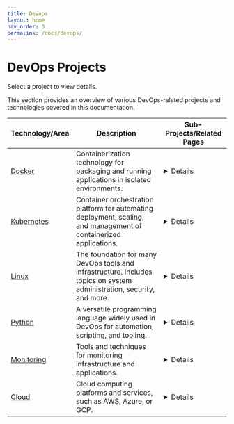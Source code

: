 ```yaml
---
title: Devops
layout: home
nav_order: 3
permalink: /docs/devops/
---
```


# DevOps Projects

Select a project to view details.

<!-- - [Docker](/docs/devops/docker)
- [Kubernetes](/docs/devops/kubernetes)
- [Linux](/docs/devops/Linux)
- [Python](/docs/devops/python)
- [Monitoring](/docs/devops/monitoring)
- [Cloud](/docs/devops/Cloud) -->

This section provides an overview of various DevOps-related projects and technologies covered in this documentation.

<!-- | Technology/Area | Description                                                                                             | Sub-Projects/Related Pages                                                                                                                                                                                                                                                           |
|-------------------|---------------------------------------------------------------------------------------------------------|--------------------------------------------------------------------------------------------------------------------------------------------------------------------------------------------------------------------------------------------------------------------------------------|
| [Docker](/docs/devops/docker) | Containerization technology for packaging and running applications in isolated environments. | [Netbird VPN Server](/docs/devops/docker/Netbird/)<br>[Traefik Setup with Docker](/docs/devops/docker/traefik/)<br>[Uptime Kuma Monitoring](/docs/devops/docker/uptime-kuma/)<br>[Atlasian](/docs/devops/docker/Atlasian/)<br>[Authentik](/docs/devops/docker/Authentik/)<br>[hashicorp-vault](/docs/devops/docker/hashicorp-vault/)<br>[Wazuh](/docs/devops/docker/Wazuh/)<br>[keycloak](/docs/devops/docker/keycloak/) |
| [Kubernetes](/docs/devops/kubernetes) | Container orchestration platform for automating deployment, scaling, and management of containerized applications. | [Velaro](/docs/devops/kubernetes/velaro/)<br>[Traefik](/docs/devops/kubernetes/Traefik/)<br>[Cert-manager](/docs/devops/kubernetes/Cert-manager/)<br>[coredns-custom-domains](/docs/devops/kubernetes/coredns-custom-domains/)<br>[debug-containers](/docs/devops/kubernetes/debug-containers/)<br>[Grafana-password-reset](/docs/devops/kubernetes/Grafana-password-reset/) |
| [Linux](/docs/devops/Linux) | The foundation for many DevOps tools and infrastructure. Includes topics on system administration, security, and more. | [Wazuh](/docs/devops/Linux/SIEM-And-XDR/wazuh-introduction/)<br>[Wazuh Indexer Setup](/docs/devops/Linux/SIEM-And-XDR/wazuh-indexer-setup/)<br>[Wazuh Server Setup](/docs/devops/Linux/SIEM-And-XDR/wazuh-server-setup/)<br>[Wazuh Dashboard Setup](/docs/devops/Linux/SIEM-And-XDR/wazuh-dashboard-setup/)<br>[FIM](/docs/devops/Linux/SIEM-And-XDR/FIM/)<br>[Malware Detection and Deletion with Slack Integration](/docs/devops/Linux/SIEM-And-XDR/malware-detection-and-deletion-and-slack-intergarion/)<br>[Wazuh SSO Using Keycloak](/docs/devops/Linux/SIEM-And-XDR/wazuh-sso-using-keycloak/)<br>[Monitor Docker Environment Using Wazuh](/docs/devops/Linux/SIEM-And-XDR/wazuh-to-monitor-docker/)<br>[Monitoring Container Runtime Using Wazuh](/docs/devops/Linux/SIEM-And-XDR/wazuh-monitoring-container-runtime/) |
| [Python](/docs/devops/python) | A versatile programming language widely used in DevOps for automation, scripting, and tooling. | [Netbird Python Utility](/docs/devops/python/netbird-python-utility/)<br>[Docker Container Memory/CPU Monitoring](/docs/devops/python/docker-container-memory-cpu-monitoring/)<br>[Docker Container Monitoring Script](/docs/devops/python/docker-container-monitoring-script/) |
| [Monitoring](/docs/devops/monitoring) | Tools and techniques for monitoring infrastructure and applications. | [Overview of Apache HertzBeat](/docs/devops/monitoring/Apache-HertzBeat/)<br>[Apache HertzBeat Docker Deployment](/docs/devops/monitoring/Apache-HertzBeat-docker/)<br>[Apache HertzBeat Docker Compose Deployment](/docs/devops/monitoring/Apache-HertzBeat-docker-compose/) |
| [Cloud](/docs/devops/Cloud) | Cloud computing platforms and services, such as AWS, Azure, or GCP. | [Terraform State File Locking](/docs/devops/Cloud/tf-state-locking/) | -->


<!-- | Technology/Area | Description                                                                                             | Sub-Projects/Related Pages                                                                                                                                                                                                                                                           |
|-------------------|---------------------------------------------------------------------------------------------------------|--------------------------------------------------------------------------------------------------------------------------------------------------------------------------------------------------------------------------------------------------------------------------------------|
| [Docker](/docs/devops/docker) | Containerization technology for packaging and running applications in isolated environments. | <details>[Netbird VPN Server](/docs/devops/docker/Netbird/)<br>[Traefik Setup with Docker](/docs/devops/docker/traefik/)<br>[Uptime Kuma Monitoring](/docs/devops/docker/uptime-kuma/)<br>[Atlasian](/docs/devops/docker/Atlasian/)<br>[Authentik](/docs/devops/docker/Authentik/)<br>[hashicorp-vault](/docs/devops/docker/hashicorp-vault/)<br>[Wazuh](/docs/devops/docker/Wazuh/)<br>[keycloak](/docs/devops/docker/keycloak/)</details> |
| [Kubernetes](/docs/devops/kubernetes) | Container orchestration platform for automating deployment, scaling, and management of containerized applications. | <details>[Velaro](/docs/devops/kubernetes/velaro/)<br>[Traefik](/docs/devops/kubernetes/Traefik/)<br>[Cert-manager](/docs/devops/kubernetes/Cert-manager/)<br>[coredns-custom-domains](/docs/devops/kubernetes/coredns-custom-domains/)<br>[debug-containers](/docs/devops/kubernetes/debug-containers/)<br>[Grafana-password-reset](/docs/devops/kubernetes/Grafana-password-reset/)</details> |
| [Linux](/docs/devops/Linux) | The foundation for many DevOps tools and infrastructure. Includes topics on system administration, security, and more. | <details>[Wazuh](/docs/devops/Linux/SIEM-And-XDR/wazuh-introduction/)<br>[Wazuh Indexer Setup](/docs/devops/Linux/SIEM-And-XDR/wazuh-indexer-setup/)<br>[Wazuh Server Setup](/docs/devops/Linux/SIEM-And-XDR/wazuh-server-setup/)<br>[Wazuh Dashboard Setup](/docs/devops/Linux/SIEM-And-XDR/wazuh-dashboard-setup/)<br>[FIM](/docs/devops/Linux/SIEM-And-XDR/FIM/)<br>[Malware Detection and Deletion with Slack Integration](/docs/devops/Linux/SIEM-And-XDR/malware-detection-and-deletion-and-slack-intergarion/)<br>[Wazuh SSO Using Keycloak](/docs/devops/Linux/SIEM-And-XDR/wazuh-sso-using-keycloak/)<br>[Monitor Docker Environment Using Wazuh](/docs/devops/Linux/SIEM-And-XDR/wazuh-to-monitor-docker/)<br>[Monitoring Container Runtime Using Wazuh](/docs/devops/Linux/SIEM-And-XDR/wazuh-monitoring-container-runtime/)</details> |
| [Python](/docs/devops/python) | A versatile programming language widely used in DevOps for automation, scripting, and tooling. | <details>[Netbird Python Utility](/docs/devops/python/netbird-python-utility/)<br>[Docker Container Memory/CPU Monitoring](/docs/devops/python/docker-container-memory-cpu-monitoring/)<br>[Docker Container Monitoring Script](/docs/devops/python/docker-container-monitoring-script/)</details> |
| [Monitoring](/docs/devops/monitoring) | Tools and techniques for monitoring infrastructure and applications. | <details>[Overview of Apache HertzBeat](/docs/devops/monitoring/Apache-HertzBeat/)<br>[Apache HertzBeat Docker Deployment](/docs/devops/monitoring/Apache-HertzBeat-docker/)<br>[Apache HertzBeat Docker Compose Deployment](/docs/devops/monitoring/Apache-HertzBeat-docker-compose/)</details> |
| [Cloud](/docs/devops/Cloud) | Cloud computing platforms and services, such as AWS, Azure, or GCP. | <details>[Terraform State File Locking](/docs/devops/Cloud/tf-state-locking/)</details> | -->




<!-- | Technology/Area | Description                                                                                             | Sub-Projects/Related Pages                                                                                                                                                                                                                                                           |
|-------------------|---------------------------------------------------------------------------------------------------------|--------------------------------------------------------------------------------------------------------------------------------------------------------------------------------------------------------------------------------------------------------------------------------------|
| [Docker](/docs/devops/docker) | Containerization technology for packaging and running applications in isolated environments. | <details> * [Netbird VPN Server](/docs/devops/docker/Netbird/) *[Traefik Setup with Docker](/docs/devops/docker/traefik/) *[Uptime Kuma Monitoring](/docs/devops/docker/uptime-kuma/) *[Atlasian](/docs/devops/docker/Atlasian/) *[Authentik](/docs/devops/docker/Authentik/) *[hashicorp-vault](/docs/devops/docker/hashicorp-vault/) *[Wazuh](/docs/devops/docker/Wazuh/) *[keycloak](/docs/devops/docker/keycloak/)</details> |
| [Kubernetes](/docs/devops/kubernetes) | Container orchestration platform for automating deployment, scaling, and management of containerized applications. | <details><ol><li>[Velaro](/docs/devops/kubernetes/velaro/)*[Traefik](/docs/devops/kubernetes/Traefik/)*[Cert-manager](/docs/devops/kubernetes/Cert-manager/)*[coredns-custom-domains](/docs/devops/kubernetes/coredns-custom-domains/)*[debug-containers](/docs/devops/kubernetes/debug-containers/)*[Grafana-password-reset](/docs/devops/kubernetes/Grafana-password-reset/)</details> |
| [Linux](/docs/devops/Linux) | The foundation for many DevOps tools and infrastructure. Includes topics on system administration, security, and more. | <details><ol><li>[Wazuh](/docs/devops/Linux/SIEM-And-XDR/wazuh-introduction/)*[Wazuh Indexer Setup](/docs/devops/Linux/SIEM-And-XDR/wazuh-indexer-setup/)*[Wazuh Server Setup](/docs/devops/Linux/SIEM-And-XDR/wazuh-server-setup/)*[Wazuh Dashboard Setup](/docs/devops/Linux/SIEM-And-XDR/wazuh-dashboard-setup/)*[FIM](/docs/devops/Linux/SIEM-And-XDR/FIM/)*[Malware Detection and Deletion with Slack Integration](/docs/devops/Linux/SIEM-And-XDR/malware-detection-and-deletion-and-slack-intergarion/)*[Wazuh SSO Using Keycloak](/docs/devops/Linux/SIEM-And-XDR/wazuh-sso-using-keycloak/)*[Monitor Docker Environment Using Wazuh](/docs/devops/Linux/SIEM-And-XDR/wazuh-to-monitor-docker/)*[Monitoring Container Runtime Using Wazuh](/docs/devops/Linux/SIEM-And-XDR/wazuh-monitoring-container-runtime/)</details> |
| [Python](/docs/devops/python) | A versatile programming language widely used in DevOps for automation, scripting, and tooling. | <details><ol><li>[Netbird Python Utility](/docs/devops/python/netbird-python-utility/)*[Docker Container Memory/CPU Monitoring](/docs/devops/python/docker-container-memory-cpu-monitoring/)*[Docker Container Monitoring Script](/docs/devops/python/docker-container-monitoring-script/)</details> |
| [Monitoring](/docs/devops/monitoring) | Tools and techniques for monitoring infrastructure and applications. | <details><ol><li>[Overview of Apache HertzBeat](/docs/devops/monitoring/Apache-HertzBeat/)*[Apache HertzBeat Docker Deployment](/docs/devops/monitoring/Apache-HertzBeat-docker/)*[Apache HertzBeat Docker Compose Deployment](/docs/devops/monitoring/Apache-HertzBeat-docker-compose/)</details> |
| [Cloud](/docs/devops/Cloud) | Cloud computing platforms and services, such as AWS, Azure, or GCP. | <details><ol><li>[Terraform State File Locking](/docs/devops/Cloud/tf-state-locking/)</details> | -->


| Technology/Area       | Description                                                                                         | Sub-Projects/Related Pages                                                                                                                                                                                                                          |
|-----------------------|-----------------------------------------------------------------------------------------------------|-----------------------------------------------------------------------------------------------------------------------------------------------------------------------------------------------------------------------------------------------------|
| [Docker](/docs/devops/docker) | Containerization technology for packaging and running applications in isolated environments. | <details>1. [Netbird VPN Server](/docs/devops/docker/Netbird/) <br>2. [Traefik Setup with Docker](/docs/devops/docker/traefik/) <br>3. [Uptime Kuma Monitoring](/docs/devops/docker/uptime-kuma/) <br>4. [Atlasian](/docs/devops/docker/Atlasian/) <br>5. [Authentik](/docs/devops/docker/Authentik/) <br>6. [hashicorp-vault](/docs/devops/docker/hashicorp-vault/) <br>7. [Wazuh](/docs/devops/docker/Wazuh/) <br>8. [keycloak](/docs/devops/docker/keycloak/)</details> |
| [Kubernetes](/docs/devops/kubernetes) | Container orchestration platform for automating deployment, scaling, and management of containerized applications. | <details>1. [Velaro](/docs/devops/kubernetes/velaro/) <br>2. [Traefik](/docs/devops/kubernetes/Traefik/) <br>3. [Cert-manager](/docs/devops/kubernetes/Cert-manager/) <br>4. [coredns-custom-domains](/docs/devops/kubernetes/coredns-custom-domains/) <br>5. [debug-containers](/docs/devops/kubernetes/debug-containers/) <br>6. [Grafana-password-reset](/docs/devops/kubernetes/Grafana-password-reset/) <br>7. [Introduction to Cilium & Hubble](/docs/devops/kubernetes/cilium/cilium-intro/) <br>8. [Install Cilium & Hubble on EKS](/docs/devops/kubernetes/cilium/cilium-installation-on-eks/) <br>9. [Install Prometheus & Grafana on EKS](/docs/devops/kubernetes/prometheus-grafana/) <br>10. [Cilium Monitoring using Prometheus & Grafana](/docs/devops/kubernetes/cilium/cilium-monitoring/) </details> |
| [Linux](/docs/devops/Linux) | The foundation for many DevOps tools and infrastructure. Includes topics on system administration, security, and more. | <details>1. [Wazuh Introduction](/docs/devops/Linux/SIEM-And-XDR/wazuh-introduction/) <br>2. [Wazuh Indexer Setup](/docs/devops/Linux/SIEM-And-XDR/wazuh-indexer-setup/) <br>3. [Wazuh Server Setup](/docs/devops/Linux/SIEM-And-XDR/wazuh-server-setup/) <br>4. [Wazuh Dashboard Setup](/docs/devops/Linux/SIEM-And-XDR/wazuh-dashboard-setup/) <br>5. [FIM](/docs/devops/Linux/SIEM-And-XDR/FIM/) <br>6. [Malware Detection and Deletion with Slack Integration](/docs/devops/Linux/SIEM-And-XDR/malware-detection-and-deletion-and-slack-intergarion/) <br>7. [Wazuh SSO Using Keycloak](/docs/devops/Linux/SIEM-And-XDR/wazuh-sso-using-keycloak/) <br>8. [Monitor Docker Environment Using Wazuh](/docs/devops/Linux/SIEM-And-XDR/wazuh-to-monitor-docker/) <br>9. [Monitoring Container Runtime Using Wazuh](/docs/devops/Linux/SIEM-And-XDR/wazuh-monitoring-container-runtime/) <br>10. [Quick Introduction to Linux iptables](/docs/devops/Linux/Iptables/iptables/)  <br>11. [Setting up IPVS Load Balancer with NGINX Application Servers](/docs/devops/Linux/Iptables/ipvs-loadbalancer/) <br>12. [Introduction to VPN](/docs/devops/Linux/vpn/vpn/) <br>13. [Documentation for Differences Between OpenVPN and NetBird.](/docs/devops/Linux/vpn/openvpn-vs-netbird/) </details> |
| [Python](/docs/devops/python) | A versatile programming language widely used in DevOps for automation, scripting, and tooling. | <details>1. [Netbird Python Utility](/docs/devops/python/netbird-python-utility/) <br>2. [Docker Container Memory/CPU Monitoring](/docs/devops/python/docker-container-memory-cpu-monitoring/) <br>3. [Docker Container Monitoring Script](/docs/devops/python/docker-container-monitoring-script/)</details> |
| [Monitoring](/docs/devops/monitoring) | Tools and techniques for monitoring infrastructure and applications. | <details>1. [Overview of Apache HertzBeat](/docs/devops/monitoring/Apache-HertzBeat/) <br>2. [Apache HertzBeat Docker Deployment](/docs/devops/monitoring/Apache-HertzBeat-docker/) <br>3. [Apache HertzBeat Docker Compose Deployment](/docs/devops/monitoring/Apache-HertzBeat-docker-compose/)</details> |
| [Cloud](/docs/devops/Cloud) | Cloud computing platforms and services, such as AWS, Azure, or GCP. | <details>1. [Terraform State File Locking](/docs/devops/Cloud/tf-state-locking/) <br>2. [How we have saved 40 Lac per year for our client](/docs/devops/Cloud/Gcp/Sap-Hana-Problem-Solution/) </details> |
